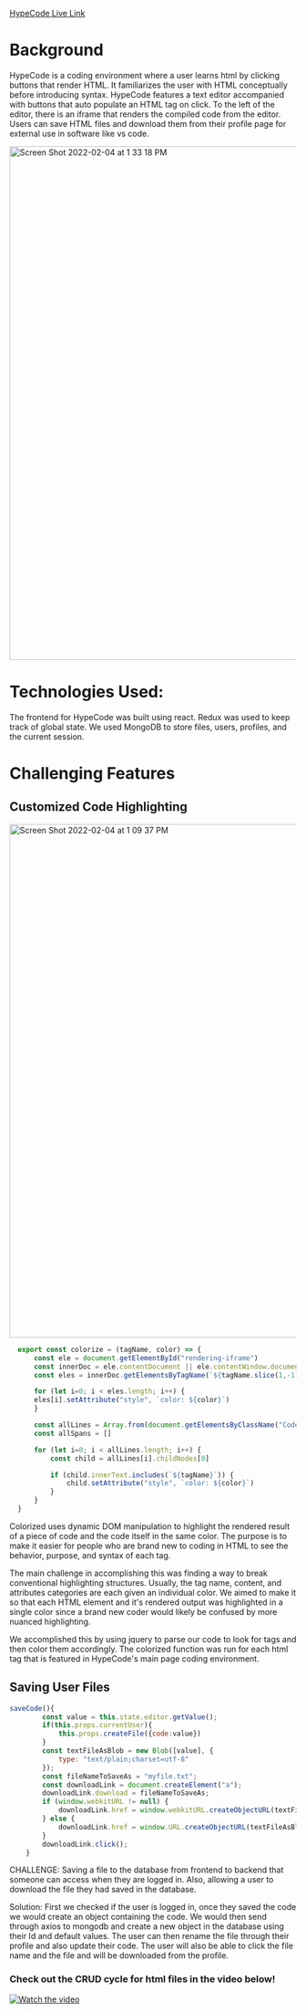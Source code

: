 [HypeCode Live Link](https://www.hypecode.herokuapp.com)


# Background

HypeCode is a coding environment where a user learns html by clicking buttons that render HTML.  It familiarizes the user with HTML conceptually before       introducing syntax. HypeCode features a text editor accompanied with buttons that auto populate an HTML tag on click.  To the left of the editor, there is an iframe that renders the compiled code from the editor.  Users can save HTML files and download them from their profile page for external use in software like vs code.

<!-- <img width="1000" alt="hype-homepage" src="https://user-images.githubusercontent.com/87621185/152572721-9a2fe323-05ee-402f-bbd6-392aa8d7ae4a.png"> -->
<img width="900" alt="Screen Shot 2022-02-04 at 1 33 18 PM" src="https://user-images.githubusercontent.com/87621185/152583932-54db2513-c90a-4433-8567-1ea57c1ce28b.png">


# Technologies Used:
The frontend for HypeCode was built using react.  Redux was used to keep track of global state.  We used MongoDB to store files, users, profiles, and the current session.

# Challenging Features
## Customized Code Highlighting
<img width="900" alt="Screen Shot 2022-02-04 at 1 09 37 PM" src="https://user-images.githubusercontent.com/87621185/152580787-a9351ad0-7372-4101-85bb-f9349b21f60c.png">

```js
  export const colorize = (tagName, color) => {
      const ele = document.getElementById("rendering-iframe")
      const innerDoc = ele.contentDocument || ele.contentWindow.document
      const eles = innerDoc.getElementsByTagName(`${tagName.slice(1,-1)}`)

      for (let i=0; i < eles.length; i++) {
      eles[i].setAttribute("style", `color: ${color}`)
      }

      const allLines = Array.from(document.getElementsByClassName("CodeMirror-line"))
      const allSpans = []

      for (let i=0; i < allLines.length; i++) {
          const child = allLines[i].childNodes[0]

          if (child.innerText.includes(`${tagName}`)) {
              child.setAttribute("style", `color: ${color}`)
          }
      }
  }
```
Colorized uses dynamic DOM manipulation to highlight the rendered result of a piece of code and the code itself in the same color. The purpose is to make it easier for people who are brand new to coding in HTML to see the behavior, purpose, and syntax of each tag.

The main challenge in accomplishing this was finding a way to break conventional highlighting structures. Usually, the tag name, content, and attributes categories are each given an individual color. We aimed to make it so that each HTML element and it's rendered output was highlighted in a single color since a brand new coder would likely be confused by more nuanced highlighting. 

We accomplished this by using jquery to parse our code to look for tags and then color them accordingly. The colorized function was run for each html tag that is featured in HypeCode's main page coding environment. 


## Saving User Files
```js
saveCode(){
        const value = this.state.editor.getValue();
        if(this.props.currentUser){
            this.props.createFile({code:value})
        }
        const textFileAsBlob = new Blob([value], {
            type: "text/plain;charset=utf-8"
        });
        const fileNameToSaveAs = "myfile.txt";
        const downloadLink = document.createElement("a");
        downloadLink.download = fileNameToSaveAs;
        if (window.webkitURL != null) {
            downloadLink.href = window.webkitURL.createObjectURL(textFileAsBlob);
        } else {
            downloadLink.href = window.URL.createObjectURL(textFileAsBlob);
        }
        downloadLink.click();
    }
 ```
CHALLENGE: Saving a file to the database from frontend to backend that someone can access when they are logged in. Also, allowing a user to download the file they had saved in the database.

Solution:  First we checked if the user is logged in, once they saved the code we would create an object containing the code. We would then send through axios to mongodb and create a new object in the database using their Id and default values. The user can then rename the file through their profile and also update their code. The user will also be able to click the file name and the file and will be downloaded from the profile. 

### Check out the CRUD cycle for html files in the video below!
[![Watch the video](https://img.youtube.com/vi/998rsSMw2mQ/maxresdefault.jpg)](https://www.youtube.com/watch?v=998rsSMw2mQ)

